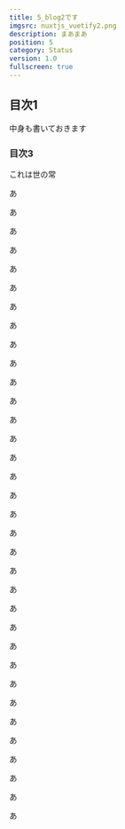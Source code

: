 ```yaml
---
title: 5_blog2です
imgsrc: nuxtjs_vuetify2.png
description: まあまあ
position: 5
category: Status
version: 1.0
fullscreen: true
---
```


## 目次1

中身も書いておきます

### 目次3

これは世の常

あ

あ

あ

あ

あ

あ

あ

あ

あ

あ

あ

あ

あ

あ

あ

あ

あ

あ

あ

あ

あ

あ

あ

あ

あ

あ

あ

あ

あ

あ

あ

あ

あ

あ
